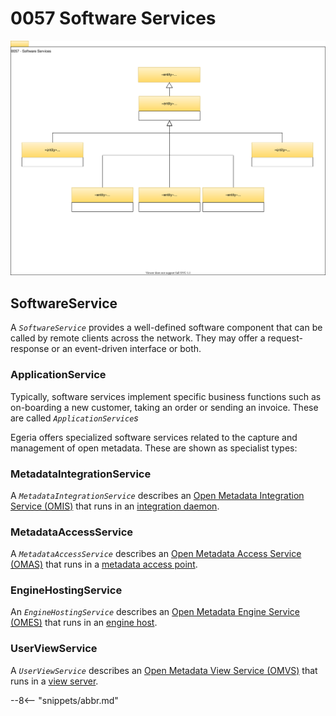 <!-- SPDX-License-Identifier: CC-BY-4.0 -->
<!-- Copyright Contributors to the Egeria project 2020. -->

# 0057 Software Services

![UML](0057-Software-Services.svg)

## SoftwareService

A *`SoftwareService`* provides a well-defined software component that can be called by remote clients across the network. They may offer a request-response or an event-driven interface or both.

### ApplicationService

Typically, software services implement specific business functions such as on-boarding a new customer, taking an order or sending an invoice. These are called *`ApplicationService`s*

Egeria offers specialized software services related to the capture and management of open metadata. These are shown as specialist types:

### MetadataIntegrationService

A *`MetadataIntegrationService`* describes an [Open Metadata Integration Service (OMIS)](/egeria-docs/services/omis) that runs in an [integration daemon](/egeria-docs/concepts/integration-daemon).

### MetadataAccessService

A *`MetadataAccessService`* describes an [Open Metadata Access Service (OMAS)](/egeria-docs/services/omas) that runs in a [metadata access point](/egeria-docs/concepts/metadata-access-point).

### EngineHostingService

An *`EngineHostingService`* describes an [Open Metadata Engine Service (OMES)](/egeria-docs/services/omes) that runs in an [engine host](/egeria-docs/concepts/engine-host).

### UserViewService

A *`UserViewService`* describes an [Open Metadata View Service (OMVS)](/egeria-docs/services/omvs) that runs in a [view server](/egeria-docs/concepts/view-server).

--8<-- "snippets/abbr.md"
